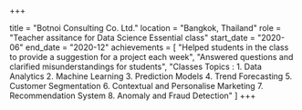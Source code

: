 +++

title = "Botnoi Consulting Co. Ltd."
location = "Bangkok, Thailand"
role = "Teacher assitance for Data Science Essential class"
start_date = "2020-06"
end_date = "2020-12"
achievements = [
  "Helped students in the class to provide a suggestion for a project each week",
  "Answered questions and clarified misunderstandings for students",
  "Classes Topics : 1. Data Analytics 2. Machine Learning 3. Prediction Models 4. Trend Forecasting 5. Customer Segmentation 6. Contextual and Personalise Marketing 7. Recommendation System 8. Anomaly and Fraud Detection"
]
+++
